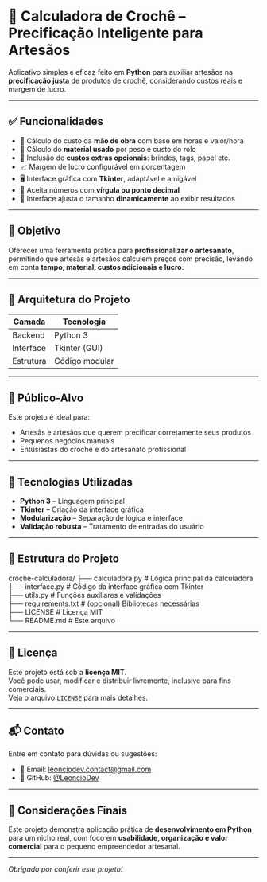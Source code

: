 # 🧶 Calculadora de Crochê – Precificação Inteligente para Artesãos

Aplicativo simples e eficaz feito em **Python** para auxiliar artesãos na **precificação justa** de produtos de crochê, considerando custos reais e margem de lucro.


---

## ✅ Funcionalidades

- 💼 Cálculo do custo da **mão de obra** com base em horas e valor/hora
- 🧵 Cálculo do **material usado** por peso e custo do rolo
- 🎁 Inclusão de **custos extras opcionais**: brindes, tags, papel etc.
- 📈 Margem de lucro configurável em porcentagem
- 🖥️ Interface gráfica com **Tkinter**, adaptável e amigável
- 🔢 Aceita números com **vírgula ou ponto decimal**
- 🧩 Interface ajusta o tamanho **dinamicamente** ao exibir resultados

---

## 🎯 Objetivo

Oferecer uma ferramenta prática para **profissionalizar o artesanato**, permitindo que artesãs e artesãos calculem preços com precisão, levando em conta **tempo, material, custos adicionais e lucro**.

---

## 🧱 Arquitetura do Projeto

| Camada     | Tecnologia        |
|------------|-------------------|
| Backend    | Python 3          |
| Interface  | Tkinter (GUI)     |
| Estrutura  | Código modular    |

---

## 👥 Público-Alvo

Este projeto é ideal para:
- Artesãs e artesãos que querem precificar corretamente seus produtos
- Pequenos negócios manuais
- Entusiastas do crochê e do artesanato profissional

---

## 🧪 Tecnologias Utilizadas

- **Python 3** – Linguagem principal
- **Tkinter** – Criação da interface gráfica
- **Modularização** – Separação de lógica e interface
- **Validação robusta** – Tratamento de entradas do usuário

---

## 📁 Estrutura do Projeto

croche-calculadora/
├── calculadora.py        # Lógica principal da calculadora  
├── interface.py          # Código da interface gráfica com Tkinter  
├── utils.py              # Funções auxiliares e validações  
├── requirements.txt      # (opcional) Bibliotecas necessárias  
├── LICENSE               # Licença MIT  
└── README.md             # Este arquivo  

---

## 🔐 Licença

Este projeto está sob a **licença MIT**.  
Você pode usar, modificar e distribuir livremente, inclusive para fins comerciais.  
Veja o arquivo [`LICENSE`](LICENSE) para mais detalhes.

---

## 📬 Contato

Entre em contato para dúvidas ou sugestões:

- 📧 Email: leonciodev.contact@gmail.com  
- 🐙 GitHub: [@LeoncioDev](https://github.com/LeoncioDev)

---

## 🧵 Considerações Finais

Este projeto demonstra aplicação prática de **desenvolvimento em Python** para um nicho real, com foco em **usabilidade, organização e valor comercial** para o pequeno empreendedor artesanal.

---

*Obrigado por conferir este projeto!*
